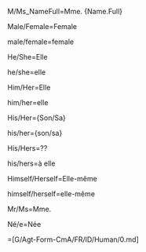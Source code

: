 M/Ms_NameFull=Mme. {Name.Full}

Male/Female=Female

male/female=female

He/She=Elle

he/she=elle

Him/Her=Elle

him/her=elle

His/Her={Son/Sa}

his/her={son/sa}

His/Hers=??

his/hers=à elle

Himself/Herself=Elle-même

himself/herself=elle-même

Mr/Ms=Mme.

Né/e=Née

=[G/Agt-Form-CmA/FR/ID/Human/0.md]
